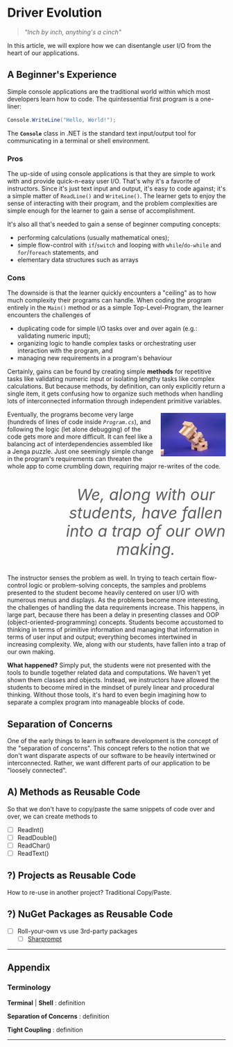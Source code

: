 # Driver Evolution

> *"Inch by inch, anything's a cinch"*

In this article, we will explore how we can disentangle user I/O from the heart of our applications.

## A Beginner's Experience

Simple console applications are the traditional world within which most developers learn how to code. The quintessential first program is a one-liner:

```csharp
Console.WriteLine("Hello, World!");
```

The **`Console`** class in .NET is the standard text input/output tool for communicating in a terminal or shell environment.

### Pros

The up-side of using console applications is that they are simple to work with and provide quick-n-easy user I/O. That's why it's a favorite of instructors. Since it's just text input and output, it's easy to code against; it's a simple matter of `ReadLine()` and `WriteLine()`. The learner gets to enjoy the sense of interacting with their program, and the problem complexities are simple enough for the learner to gain a sense of accomplishment.

It's also all that's needed to gain a sense of beginner computing concepts:

- performing calculations (usually mathematical ones);
- simple flow-control with `if`/`switch` and looping with `while`/`do-while` and `for`/`foreach` statements, and
- elementary data structures such as arrays

### Cons

The downside is that the learner quickly encounters a "ceiling" as to how much complexity their programs can handle. When coding the program entirely in the `Main()` method or as a simple Top-Level-Program, the learner encounters the challenges of

- duplicating code for simple I/O tasks over and over again (e.g.: validating numeric input);
- organizing logic to handle complex tasks or orchestrating user interaction with the program, and
- managing new requirements in a program's behaviour

Certainly, gains can be found by creating simple **methods** for repetitive tasks like validating numeric input or isolating lengthy tasks like complex calculations. But because methods, by definition, can only explicitly return a single item, it gets confusing how to organize such methods when handling lots of interconnected information through independent primitive variables.

![Jenga Tower](./Images/Jenga-tower-falling-40079-pixahive-150x100.jpg) Eventually, the programs become very large (hundreds of lines of code inside *`Program.cs`*), and following the logic (let alone debugging) of the code gets more and more difficult. It can feel like a balancing act of interdependencies assembled like a Jenga puzzle. Just one seemingly simple change in the program's requirements can threaten the whole app to come crumbling down, requiring major re-writes of the code.

> > We, along with our students, have fallen into a trap of our own making.

The instructor senses the problem as well. In trying to teach certain flow-control logic or problem-solving concepts, the samples and problems presented to the student become heavily centered on user I/O with numerous menus and displays. As the problems become more interesting, the challenges of handling the data requirements increase. This happens, in large part, because there has been a delay in presenting classes and OOP (object-oriented-programming) concepts. Students become accustomed to thinking in terms of primitive information and managing that information in terms of user input and output; everything becomes intertwined in increasing complexity. We, along with our students, have fallen into a trap of our own making.

**What happened?** Simply put, the students were not presented with the tools to bundle together related data and computations. We haven't yet shown them classes and objects. Instead, we instructors have allowed the students to become mired in the mindset of purely linear and procedural thinking. Without those tools, it's hard to even begin imagining how to separate a complex program into manageable blocks of code.

## Separation of Concerns

One of the early things to learn in software development is the concept of the "separation of concerns". This concept refers to the notion that we don't want disparate aspects of our software to be heavily intertwined or interconnected. Rather, we want different parts of our application to be "loosely connected".

## A) Methods as Reusable Code

So that we don't have to copy/paste the same snippets of code over and over, we can create methods to 

- [ ] ReadInt()
- [ ] ReadDouble()
- [ ] ReadChar()
- [ ] ReadText()

## ?) Projects as Reusable Code

How to re-use in another project? Traditional Copy/Paste.

## ?) NuGet Packages as Reusable Code

- [ ] Roll-your-own vs use 3rd-party packages
  - [ ] [Sharprompt](https://www.nuget.org/packages/Sharprompt)

----

## Appendix

### Terminology

**Terminal** | **Shell**
: definition

**Separation of Concerns**
: definition

**Tight Coupling**
: definition


----

<style>
p > img {
  float: right;
  padding: 5px 15px;
  padding-right: 0;
}

blockquote > blockquote {
  font-size: 36px;
  line-height: 42px;
  text-align: center;
  border: 0;
  background: inherit;
  font-style: italic;
}

blockquote:has(blockquote) {
  border: 0;
  background: inherit;
}
</style>